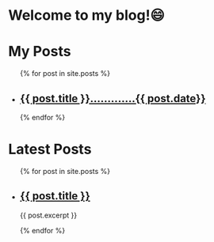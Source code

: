 # **Welcome to my blog!**😄

<h1>My Posts</h1>
<ul>
  {% for post in site.posts %}
    <li>
      <h2><a href="{{ post.url }}">{{ post.title }}.............{{ post.date}}</a></h2>
    </li>
  {% endfor %}
</ul>



<h1>Latest Posts</h1>

<ul>
  {% for post in site.posts %}
    <li>
      <h2><a href="{{ post.url }}">{{ post.title }}</a></h2>
      <p>{{ post.excerpt }}</p>
    </li>
  {% endfor %}
</ul>

